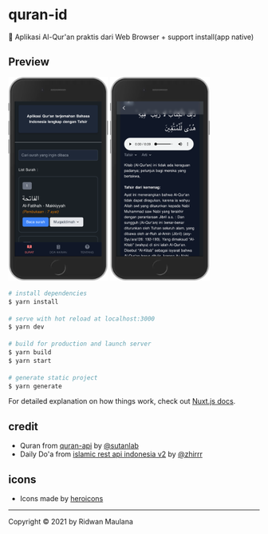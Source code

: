 # quran-id

📖 Aplikasi Al-Qur'an praktis dari Web Browser + support install(app native)

## Preview
<img src="/static/mobile2.png" width="200px" class="inline-flex">
<img src="/static/mobile1.png" width="200px">

```bash
# install dependencies
$ yarn install

# serve with hot reload at localhost:3000
$ yarn dev

# build for production and launch server
$ yarn build
$ yarn start

# generate static project
$ yarn generate
```

For detailed explanation on how things work, check out [Nuxt.js docs](https://nuxtjs.org).

## credit

-   Quran from [quran-api](https://github.com/sutanlab/quran-api) by [@sutanlab](https://github.com/sutanlab)
-   Daily Do'a from [islamic rest api indonesia v2](https://github.com/Zhirrr/islamic-rest-api-indonesian-v2) by [@zhirrr](https://github.com/Zhirrr)

## icons

-   Icons made by [heroicons](https://heroicons.com/)

* * *

Copyright © 2021 by Ridwan Maulana
